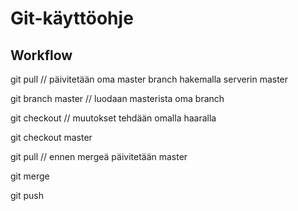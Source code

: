 # Git-käyttöohje

## Workflow

git pull // päivitetään oma master branch hakemalla serverin master

git branch <omahaara> master // luodaan masterista oma branch

git checkout <omahaara> // muutokset tehdään omalla haaralla

git checkout master

git pull // ennen mergeä päivitetään master

git merge <omahaara>

git push